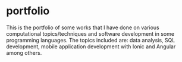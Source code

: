 # portfolio
This is the portfolio of some works that I have done on various computational topics/techniques and software development in some programming languages. The topics included are: data analysis, SQL development, mobile application development with Ionic and Angular among others.
